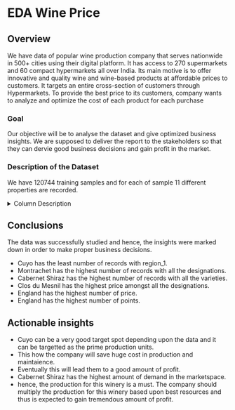 # EDA Wine Price
## Overview 

We have data of popular wine production company that serves nationwide in 500+ cities using their digital platform.
It has access to 270 supermarkets and 60 compact hypermarkets all over India.
Its main motive is to offer innovative and quality wine and wine-based products at affordable prices to customers.
It targets an entire cross-section of customers through Hypermarkets.
To provide the best price to its customers, company wants to analyze and optimize the cost of each product for each purchase
 

### Goal

Our objective will be to analyse the dataset and give optimized business insights.
We are supposed to deliver the report to the stakeholders so that they can dervie good business decisions and gain profit in the market.

### Description of the Dataset
We have 120744 training samples and for each of sample 11 different properties are recorded.
<details>
<summary>Column Description</summary>
|Column Name|Description|
|-----:|---------------|
|Id |Unique ID |
|country | country name at which the wine is produced |
|description |The Description of the wine|
|designation |designation / label of the wine|
|points |points acquired by the wine|
|province |at which zone does this wine belongs to |
|region_1 |The wine growing area in a province or state |
|region_2 |Sometimes there are more specific regions specified within a wine growing area but this value can sometimes be blank|
|variety |The type of grapes used to make the wine |
|winery |The winery that made the wine|
|price |The price of the winery|
</details>

## Conclusions
The data was successfully studied and hence, the insights were marked down in order to make proper business decisions.
* Cuyo has the least number of records with region_1.
* Montrachet has the highest number of records with all the designations.
* Cabernet Shiraz has the highest number of records with all the varieties.
* Clos du Mesnil has the highest price amongst all the designations.
* England has the highest number of price.
* England has the highest number of points.

## Actionable insights
* Cuyo can be a very good target spot depending upon the data and it can be targetted as the prime production units.
* This how the company will save huge cost in production and maintaience.
* Eventually this will lead them to a good amount of profit.
* Cabernet Shiraz has the highest amount of demand in the marketspace.
* hence, the production for this winery is a must. The company should multiply the production for this winery based upon best resources and thus is expected to gain tremendous amount of profit.

